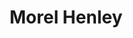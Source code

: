 ---
title: Morel Henley
position: Master's Student
layout: default
contact:
publications: 
image: /images/user-icon.svg
group: grad
year-start: 2005
year-end: 2008
present-position: Aerospace industry
---